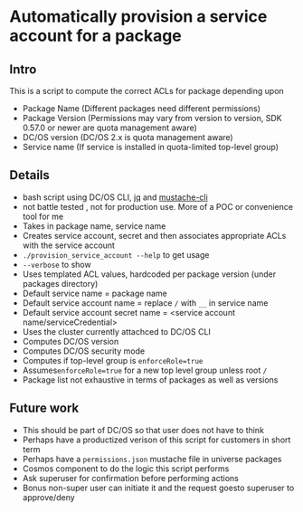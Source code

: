 # Automatically provision a service account for a package

## Intro
This is a script to compute the correct ACLs for package depending upon 
* Package Name (Different packages need different permissions)
* Package Version (Permissions may vary from version to version, SDK 0.57.0 or newer are quota management aware)
* DC/OS version (DC/OS 2.x is quota management aware)
* Service name (If service is installed in quota-limited top-level group)

## Details
* bash script using DC/OS CLI, [jq](https://stedolan.github.io/jq/) and [mustache-cli](https://github.com/quantumew/mustache-cli)
* not battle tested , not for production use. More of a POC or convenience tool for me
* Takes in package name, service name 
* Creates service account, secret and then associates appropriate ACLs with the service account
* `./provision_service_account --help` to get usage
* `--verbose` to show 
* Uses templated ACL values, hardcoded per package version (under packages directory)
* Default service name = package name
* Default service account name = replace `/` with `__` in service name
* Default service account secret name = <service account name/serviceCredential>
* Uses the cluster currently attachced to DC/OS CLI
* Computes DC/OS version
* Computes DC/OS security mode
* Computes if top-level group is `enforceRole=true`
* Assumes`enforceRole=true` for a new top level group unless root `/`
* Package list not exhaustive in terms of packages as well as versions

## Future work 
* This should be part of DC/OS so that user does not have to think
* Perhaps have a productized verison of this script for customers in short term
* Perhaps have a `permissions.json` mustache file in universe packages
* Cosmos component to do the logic this script performs
* Ask superuser for confirmation before performing actions 
* Bonus non-super user can initiate it and the request goesto superuser to approve/deny
